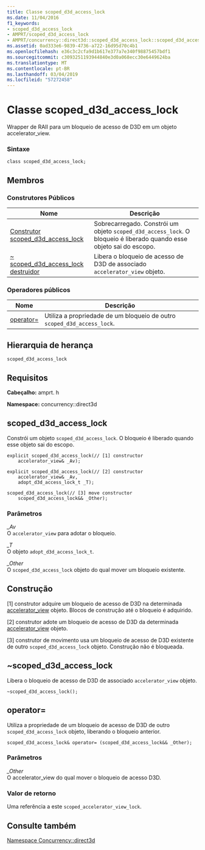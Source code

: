 ```yaml
---
title: Classe scoped_d3d_access_lock
ms.date: 11/04/2016
f1_keywords:
- scoped_d3d_access_lock
- AMPRT/scoped_d3d_access_lock
- AMPRT/concurrency::direct3d::scoped_d3d_access_lock::scoped_d3d_access_lock
ms.assetid: 0ad333e6-9839-4736-a722-16d95d70c4b1
ms.openlocfilehash: e36c3c2cfa9d1b617e377a7e340f98875457bdf1
ms.sourcegitcommit: c3093251193944840e3d0a068ecc30e6449624ba
ms.translationtype: MT
ms.contentlocale: pt-BR
ms.lasthandoff: 03/04/2019
ms.locfileid: "57272458"
---
```

# <a name="scopedd3daccesslock-class"></a>Classe scoped_d3d_access_lock

Wrapper de RAII para um bloqueio de acesso de D3D em um objeto accelerator_view.

### <a name="syntax"></a>Sintaxe

```
class scoped_d3d_access_lock;
```

## <a name="members"></a>Membros

### <a name="public-constructors"></a>Construtores Públicos

|Nome|Descrição|
|----------|-----------------|
|[Construtor scoped_d3d_access_lock](#ctor)|Sobrecarregado. Constrói um objeto `scoped_d3d_access_lock`. O bloqueio é liberado quando esse objeto sai do escopo.|
|[~ scoped_d3d_access_lock destruidor](#dtor)|Libera o bloqueio de acesso de D3D de associado `accelerator_view` objeto.|

### <a name="public-operators"></a>Operadores públicos

|Nome|Descrição|
|----------|-----------------|
|[operator=](#operator_eq)|Utiliza a propriedade de um bloqueio de outro `scoped_d3d_access_lock`.|

## <a name="inheritance-hierarchy"></a>Hierarquia de herança

`scoped_d3d_access_lock`

## <a name="requirements"></a>Requisitos

**Cabeçalho:** amprt. h

**Namespace:** concurrency::direct3d

##  <a name="ctor"></a> scoped_d3d_access_lock

Constrói um objeto `scoped_d3d_access_lock`. O bloqueio é liberado quando esse objeto sai do escopo.

```
explicit scoped_d3d_access_lock(// [1] constructor
    accelerator_view& _Av);

explicit scoped_d3d_access_lock(// [2] constructor
    accelerator_view& _Av,
    adopt_d3d_access_lock_t _T);

scoped_d3d_access_lock(// [3] move constructor
    scoped_d3d_access_lock&& _Other);
```

### <a name="parameters"></a>Parâmetros

*_Av*<br/>
O `accelerator_view` para adotar o bloqueio.

*_T*<br/>
O objeto `adopt_d3d_access_lock_t`.

*_Other*<br/>
O `scoped_d3d_access_lock` objeto do qual mover um bloqueio existente.

## <a name="construction"></a>Construção

[1] construtor adquire um bloqueio de acesso de D3D na determinada [accelerator_view](accelerator-view-class.md) objeto. Blocos de construção até o bloqueio é adquirido.

[2] construtor adote um bloqueio de acesso de D3D da determinada [accelerator_view](accelerator-view-class.md) objeto.

[3] construtor de movimento usa um bloqueio de acesso de D3D existente de outro `scoped_d3d_access_lock` objeto. Construção não é bloqueada.

##  <a name="dtor"></a> ~scoped_d3d_access_lock

Libera o bloqueio de acesso de D3D de associado `accelerator_view` objeto.

```
~scoped_d3d_access_lock();
```

## <a name="operator_eq"></a> operator=

Utiliza a propriedade de um bloqueio de acesso de D3D de outro `scoped_d3d_access_lock` objeto, liberando o bloqueio anterior.

```
scoped_d3d_access_lock& operator= (scoped_d3d_access_lock&& _Other);
```

### <a name="parameters"></a>Parâmetros

*_Other*<br/>
O accelerator_view do qual mover o bloqueio de acesso D3D.

### <a name="return-value"></a>Valor de retorno

Uma referência a este `scoped_accelerator_view_lock`.

## <a name="see-also"></a>Consulte também

[Namespace Concurrency::direct3d](concurrency-direct3d-namespace.md)
